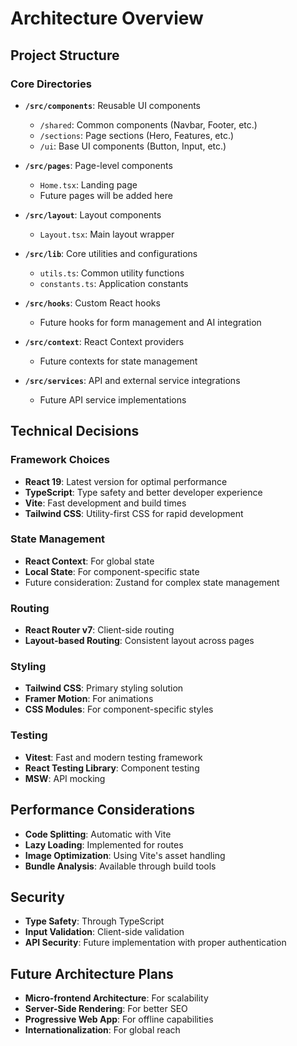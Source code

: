 # Architecture Overview

## Project Structure

### Core Directories

- **`/src/components`**: Reusable UI components
  - `/shared`: Common components (Navbar, Footer, etc.)
  - `/sections`: Page sections (Hero, Features, etc.)
  - `/ui`: Base UI components (Button, Input, etc.)

- **`/src/pages`**: Page-level components
  - `Home.tsx`: Landing page
  - Future pages will be added here

- **`/src/layout`**: Layout components
  - `Layout.tsx`: Main layout wrapper

- **`/src/lib`**: Core utilities and configurations
  - `utils.ts`: Common utility functions
  - `constants.ts`: Application constants

- **`/src/hooks`**: Custom React hooks
  - Future hooks for form management and AI integration

- **`/src/context`**: React Context providers
  - Future contexts for state management

- **`/src/services`**: API and external service integrations
  - Future API service implementations

## Technical Decisions

### Framework Choices

- **React 19**: Latest version for optimal performance
- **TypeScript**: Type safety and better developer experience
- **Vite**: Fast development and build times
- **Tailwind CSS**: Utility-first CSS for rapid development

### State Management

- **React Context**: For global state
- **Local State**: For component-specific state
- Future consideration: Zustand for complex state management

### Routing

- **React Router v7**: Client-side routing
- **Layout-based Routing**: Consistent layout across pages

### Styling

- **Tailwind CSS**: Primary styling solution
- **Framer Motion**: For animations
- **CSS Modules**: For component-specific styles

### Testing

- **Vitest**: Fast and modern testing framework
- **React Testing Library**: Component testing
- **MSW**: API mocking

## Performance Considerations

- **Code Splitting**: Automatic with Vite
- **Lazy Loading**: Implemented for routes
- **Image Optimization**: Using Vite's asset handling
- **Bundle Analysis**: Available through build tools

## Security

- **Type Safety**: Through TypeScript
- **Input Validation**: Client-side validation
- **API Security**: Future implementation with proper authentication

## Future Architecture Plans

- **Micro-frontend Architecture**: For scalability
- **Server-Side Rendering**: For better SEO
- **Progressive Web App**: For offline capabilities
- **Internationalization**: For global reach 